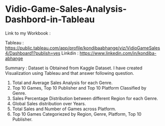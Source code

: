 # Vidio-Game-Sales-Analysis-Dashbord-in-Tableau

Link to my Workbook :

Tableau :  https://public.tableau.com/app/profile/kondibaabhange/viz/VidioGameSales4/Dashboard1?publish=yes
Linkdin : https://www.linkedin.com/in/kondiba-abhange


Summary :
Dataset is Obtained from Kaggle Dataset.
I have created Visualization using Tableau and that answer following question.
1.	Total and Average Sales Analysis for each Genre.
2.	Top 10 Games, Top 10 Publisher and Top 10 Platform Classified by Genre.
3.	Sales Percentage Distribution between different Region for each Genre.
4.	Global Sales distribution over Years.
5.	Total Sales and Number of Games across Platform.
6.	Top 10 Games Categoriezed by Region, Genre, Platform, Top 10 Publisher.
 
